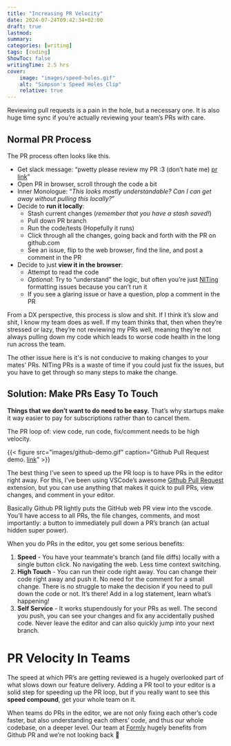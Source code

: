 ```yaml
---
title: "Increasing PR Velocity"
date: 2024-07-24T09:42:34+02:00
draft: true
lastmod:
summary: 
categories: [writing]
tags: [coding]
ShowToc: false
writingTime: 2.5 hrs
cover:
    image: "images/speed-holes.gif"
    alt: "Simpson's Speed Holes Clip"
    relative: true
---
```

Reviewing pull requests is a pain in the hole, but a necessary one. It is also huge time sync if you’re actually reviewing your team’s PRs with care.

## Normal PR Process
The PR process often looks like this.
- Get slack message: “pwetty please review my PR :3 (don’t hate me) [pr link](https://github.com/EpicGames/Signup/pull/24)”
- Open PR in browser, scroll through the code a bit
- Inner Monologue: “*This looks mostly understandable? Can I can get away without pulling this locally?*”
- Decide to **run it locally**:
  - Stash current changes (*remember that you have a stash saved!*)
  - Pull down PR branch
  - Run the code/tests (Hopefully it runs)
  - Click through all the changes, going back and forth with the PR on github.com
  - See an issue, flip to the web browser, find the line, and post a comment in the PR
- Decide to just **view it in the browser**:
  - Attempt to read the code
  - *Optional*: Try to “understand” the logic, but often you’re just [NITing](https://stackoverflow.com/questions/27810522/what-does-nit-mean-in-hacker-speak) formatting issues because you can’t run it
  - If you see a glaring issue or have a question, plop a comment in the PR

From a DX perspective, this process is slow and shit. If I think it’s slow and shit, I know my team does as well. If my team thinks that, then when they’re stressed or lazy, they’re not reviewing my PRs well, meaning they’re not always pulling down my code which leads to worse code health in the long run across the team.

The other issue here is it's is not conducive to making changes to your mates’ PRs.  NITing PRs is a waste of time if you could just fix the issues, but you have to get through so many steps to make the change.

## Solution: Make PRs Easy To Touch
**Things that we don’t want to do need to be easy.** That’s why startups make it way easier to pay for subscriptions rather than to cancel them.

The PR loop of: view code, run code, fix/comment needs to be high velocity.

{{< figure src="images/github-demo.gif" caption="Github Pull Request demo. [link](https://github.com/microsoft/vscode-pull-request-github)" >}}

The best thing I’ve seen to speed up the PR loop is to have PRs in the editor right away. For this, I’ve been using VSCode’s awesome  [Github Pull Request](https://github.com/microsoft/vscode-pull-request-github) extension, but you can use anything that makes it quick to pull PRs, view changes, and comment in your editor.  

Basically Github PR lightly puts the GitHub web PR view into the vscode. You’ll have access to all PRs, the file changes, comments, and most importantly: a button to immediately pull down a PR’s branch (an actual hidden super power).

When you do PRs in the editor, you get some serious benefits:
1. **Speed** - You have your teammate's branch (and file diffs) locally with a single button click. No navigating the web. Less time context switching.
2. **High Touch** - You can run their code right away. You can change their code right away and push it. No need for the comment for a small change. There is no struggle to make the decision if you need to pull down the code or not. It’s there! Add in a log statement, learn what’s happening!
3. **Self Service** - It works stupendously for your PRs as well. The second you push, you can see your changes and fix any accidentally pushed code. Never leave the editor and can also quickly jump into your next branch.

# PR Velocity In Teams
The speed at which PR’s are getting reviewed is a hugely overlooked part of what slows down our feature delivery. Adding a PR tool to your editor is a solid step for speeding up the PR loop, but if you really want to see this **speed compound**, get your whole team on it. 

When teams do PRs in the editor, we are not only fixing each other’s code faster, but also understanding each others’ code, and thus our whole codebase, on a deeper level. Our team at [Formly](www.formly.ai) hugely benefits from Github PR and we’re not looking back 💙
